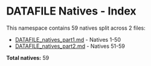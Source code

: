 # DATAFILE Natives - Index

This namespace contains 59 natives split across 2 files:

- [DATAFILE_natives_part1.md](DATAFILE_natives_part1.md) - Natives 1-50
- [DATAFILE_natives_part2.md](DATAFILE_natives_part2.md) - Natives 51-59

**Total natives:** 59
